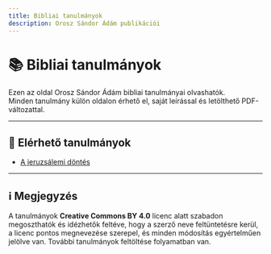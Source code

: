 ```yaml
---
title: Bibliai tanulmányok
description: Orosz Sándor Ádám publikációi
---
```


# 📚 Bibliai tanulmányok

Ezen az oldal Orosz Sándor Ádám bibliai tanulmányai olvashatók.  
Minden tanulmány külön oldalon érhető el, saját leírással és letölthető PDF-változattal.

---

## 🧭 Elérhető tanulmányok

- [A jeruzsálemi döntés](/tanulmanyok/jeruzsalemi-dontes/)


---

## ℹ️ Megjegyzés

A tanulmányok **Creative Commons BY 4.0** licenc alatt szabadon megoszthatók és idézhetők feltéve, hogy a szerző neve
feltüntetésre kerül, a licenc pontos megnevezése szerepel, és minden módosítás egyértelműen jelölve van.
További tanulmányok feltöltése folyamatban van.
